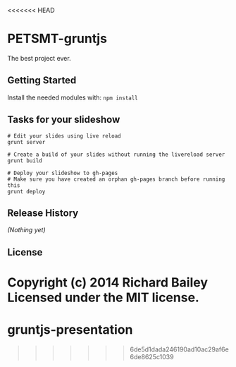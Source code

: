 <<<<<<< HEAD
# PETSMT-gruntjs

The best project ever.

## Getting Started
Install the needed modules with: `npm install`

## Tasks for your slideshow

```
# Edit your slides using live reload
grunt server

# Create a build of your slides without running the livereload server
grunt build

# Deploy your slideshow to gh-pages
# Make sure you have created an orphan gh-pages branch before running this
grunt deploy
```

## Release History
_(Nothing yet)_

## License
Copyright (c) 2014 Richard Bailey  
Licensed under the MIT license.
=======
gruntjs-presentation
====================
>>>>>>> 6de5d1dada246190ad10ac29af6e6de8625c1039
